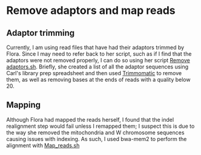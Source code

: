 # Remove adaptors and map reads

## Adaptor trimming

Currently, I am using read files that have had their adaptors trimmed by Flora. Since I may need to refer back to her script, such as if I find that the adaptors were not removed properly, 
I can do so using her script [Remove adaptors.sh](scripts/Remove_adaptors.sh). Briefly, she created a list of all the adaptor sequences using Carl's library prep spreadsheet and then used
[Trimmomatic](https://github.com/usadellab/Trimmomatic) to remove them, as well as removing bases at the ends of reads with a quality below 20.

## Mapping

Although Flora had mapped the reads herself, I found that the indel realignment step would fail unless I remapped them; I suspect this is due to the way she removed the mitochondria and 
W chromosome sequences causing issues with indexing. As such, I used bwa-mem2 to perform the alignment with [Map_reads.sh](scripts/Map_reads.sh)

